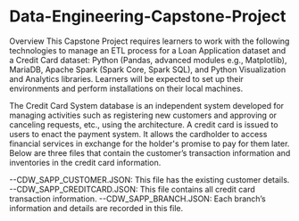 # Data-Engineering-Capstone-Project
Overview
This Capstone Project requires learners to work with the following technologies to manage an ETL process for a Loan Application dataset and a Credit Card dataset: Python (Pandas, advanced modules e.g., Matplotlib), MariaDB, Apache Spark (Spark Core, Spark SQL), and Python Visualization and Analytics libraries. Learners will be expected to set up their environments and perform installations on their local machines. 

The Credit Card System database is an independent system developed for managing activities such as registering new customers and approving or canceling requests, etc., using the architecture.
A credit card is issued to users to enact the payment system. It allows the cardholder to access financial services in exchange for the holder's promise to pay for them later. Below are three files that contain the customer’s transaction information and inventories in the credit card information.

--CDW_SAPP_CUSTOMER.JSON: This file has the existing customer details.
--CDW_SAPP_CREDITCARD.JSON: This file contains all credit card transaction information.
--CDW_SAPP_BRANCH.JSON: Each branch’s information and details are recorded in this file. 
